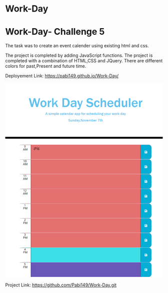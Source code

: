 # Work-Day
# Work-Day- Challenge 5

The task was to create an event calender using existing html and css.

The project is completed by adding JavaScript functions. The project is completed with a combination of HTML,CSS and JQuery.
There are different colors for past,Present and future time.

 Deployement Link: https://pabi149.github.io/Work-Day/
 
  ![Website](./Image.png)

 Project Link: https://github.com/Pabi149/Work-Day.git
